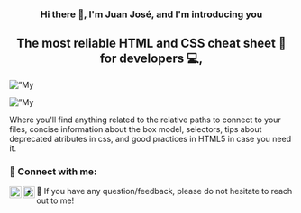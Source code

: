 <h3 align="center">
    Hi there 👋, I'm Juan José, and I'm introducing you
</h3>
<h2 align="center">
    The most reliable HTML and CSS cheat sheet 📃 for developers 💻,
</h2>

<p align=”center”>
    <img width=”800" height=”800" src=”https://user-images.githubusercontent.com/71298422/175796873-e0b871ba-de7d-4d5e-bec4-499f2a672833.png" alt=”My header”>
</p>

<p align=”center”>
    <img width=”800" height=”800" src=”https://user-images.githubusercontent.com/71298422/175796883-8c319f3d-b4de-4817-b20f-5b6c8d530705.png" alt=”My home”>
</p>

Where you'll find anything related to the relative paths to connect to your files, concise information about the box model, selectors, tips about deprecated atributes in css, and good practices in HTML5 in case you need it.

### 🤝 Connect with me:

<a href="https://www.linkedin.com/in/juan-jos%C3%A9-aranzales-ochoa-8755631b5/"><img align="left" src="https://raw.githubusercontent.com/yushi1007/yushi1007/main/images/linkedin.svg" alt="Juan Jo | LinkedIn" width="21px"/></a>
<a href="https://www.instagram.com/juanaran8a/"><img align="left" src="https://raw.githubusercontent.com/yushi1007/yushi1007/main/images/instagram.svg" alt="Juan Jo | Instagram" width="21px"/></a>

- 💬 If you have any question/feedback, please do not hesitate to reach out to me!
